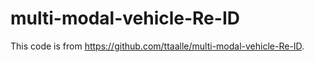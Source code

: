 # multi-modal-vehicle-Re-ID
This code is from https://github.com/ttaalle/multi-modal-vehicle-Re-ID.
